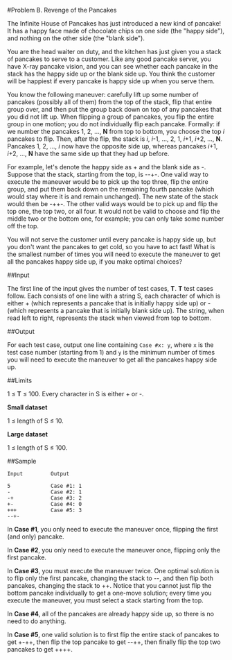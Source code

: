 #Problem B. Revenge of the Pancakes

The Infinite House of Pancakes has just introduced a new kind of pancake! It has a happy face made of chocolate chips on one side (the "happy side"), and nothing on the other side (the "blank side").

You are the head waiter on duty, and the kitchen has just given you a stack of pancakes to serve to a customer. Like any good pancake server, you have X-ray pancake vision, and you can see whether each pancake in the stack has the happy side up or the blank side up. You think the customer will be happiest if every pancake is happy side up when you serve them.

You know the following maneuver: carefully lift up some number of pancakes (possibly all of them) from the top of the stack, flip that entire group over, and then put the group back down on top of any pancakes that you did not lift up. When flipping a group of pancakes, you flip the entire group in one motion; you do not individually flip each pancake. Formally: if we number the pancakes 1, 2, ..., **N** from top to bottom, you choose the top _i_ pancakes to flip. Then, after the flip, the stack is _i_, _i_-1, ..., 2, 1, _i_+1, _i_+2, ..., **N**. Pancakes 1, 2, ..., _i_ now have the opposite side up, whereas pancakes _i_+1, _i_+2, ..., **N** have the same side up that they had up before.

For example, let's denote the happy side as + and the blank side as -. Suppose that the stack, starting from the top, is --+-. One valid way to execute the maneuver would be to pick up the top three, flip the entire group, and put them back down on the remaining fourth pancake (which would stay where it is and remain unchanged). The new state of the stack would then be -++-. The other valid ways would be to pick up and flip the top one, the top two, or all four. It would not be valid to choose and flip the middle two or the bottom one, for example; you can only take some number off the top.

You will not serve the customer until every pancake is happy side up, but you don't want the pancakes to get cold, so you have to act fast! What is the smallest number of times you will need to execute the maneuver to get all the pancakes happy side up, if you make optimal choices?

##Input

The first line of the input gives the number of test cases, **T**. **T** test cases follow. Each consists of one line with a string S, each character of which is either + (which represents a pancake that is initially happy side up) or - (which represents a pancake that is initially blank side up). The string, when read left to right, represents the stack when viewed from top to bottom.

##Output

For each test case, output one line containing `Case #x: y`, where `x` is the test case number (starting from 1) and `y` is the minimum number of times you will need to execute the maneuver to get all the pancakes happy side up.

##Limits

1 ≤ **T** ≤ 100.
Every character in S is either + or -.

**Small dataset**

1 ≤ length of S ≤ 10.

**Large dataset**

1 ≤ length of S ≤ 100.


##Sample

```
Input         Output 
 
5             Case #1: 1
-             Case #2: 1
-+            Case #3: 2
+-            Case #4: 0
+++           Case #5: 3
--+-
```






In **Case #1**, you only need to execute the maneuver once, flipping the first (and only) pancake.

In **Case #2**, you only need to execute the maneuver once, flipping only the first pancake.

In **Case #3**, you must execute the maneuver twice. One optimal solution is to flip only the first pancake, changing the stack to --, and then flip both pancakes, changing the stack to ++. Notice that you cannot just flip the bottom pancake individually to get a one-move solution; every time you execute the maneuver, you must select a stack starting from the top.

In **Case #4**, all of the pancakes are already happy side up, so there is no need to do anything.

In **Case #5**, one valid solution is to first flip the entire stack of pancakes to get +-++, then flip the top pancake to get --++, then finally flip the top two pancakes to get ++++.
